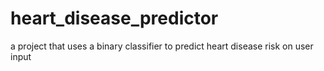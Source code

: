 # heart_disease_predictor
a project that uses a binary classifier to predict heart disease risk on user input
